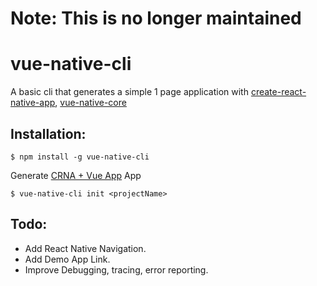 # Note: This is no longer maintained

# vue-native-cli

A basic cli that generates a simple 1 page application with [create-react-native-app](https://github.com/react-community/create-react-native-app),
[vue-native-core](https://github.com/GeekyAnts/vue-native-core)

## Installation:

```
$ npm install -g vue-native-cli
```

Generate [CRNA + Vue App](https://github.com/GeekyAnts/vue-native-core) App

```
$ vue-native-cli init <projectName>
```

## Todo:

* Add React Native Navigation.
* Add Demo App Link.
* Improve Debugging, tracing, error reporting.
